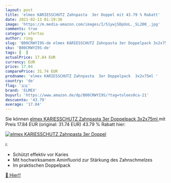 ```yaml
---
layout: post
title: 'elmex KARIESSCHUTZ Zahnpasta  3er Doppel mit 43.79 % Rabatt'
date: 2021-02-13 01:19:36
image: 'https://m.media-amazon.com/images/I/51ywjSDpUoL._SL200_.jpg'
comments: true
category: ofertas
author: ring
slug: 'B00CRWYI9S-de elmex KARIESSCHUTZ Zahnpasta 3er Doppelpack 3x2x75ml'
sku: 'B00CRWYI9S-de'
tags: [  ]
actualPrice: 17.84 EUR
currency: EUR
price: 17.84
comparePrice: 31.74 EUR
prodname: 'elmex KARIESSCHUTZ Zahnpasta  3er Doppelpack  3x2x75ml '
country: 'de'
flag: '🇩🇪'
brand: 'ELMEX'
buyurl: 'https://www.amazon.de/dp/B00CRWYI9S/?tag=tolees0ca-21'
descuento: '43.79'
average: '17.84'
---
```


Sie können [elmex KARIESSCHUTZ Zahnpasta  3er Doppelpack  3x2x75ml ](https://www.amazon.de/dp/B00CRWYI9S/?tag=tolees0ca-21) mit Preis 17.84 EUR (original: 31.74 EUR) 43.79 % Rabatt hier:

[![elmex KARIESSCHUTZ Zahnpasta  3er Doppel](https://m.media-amazon.com/images/I/51ywjSDpUoL._SL200_.jpg)](https://www.amazon.de/dp/B00CRWYI9S/?tag=tolees0ca-21)

ℹ️:

- Schützt effektiv vor Karies
- Mit hochwirksamem Aminfluorid zur Stärkung des Zahnschmelzes
- Im praktischen Doppelpack

[🛒 Hier!!](https://www.amazon.de/dp/B00CRWYI9S/?tag=tolees0ca-21)
